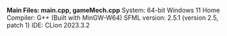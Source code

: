 **Main Files: main.cpp, gameMech.cpp**
 System: 64-bit Windows 11 Home
Compiler: G++ (Built with MinGW-W64)
SFML version: 2.5.1 (version 2.5, patch 1)
IDE: CLion 2023.3.2

